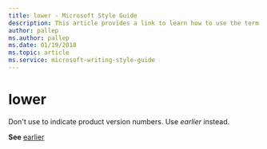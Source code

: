```yaml
---
title: lower - Microsoft Style Guide
description: This article provides a link to learn how to use the term lower in Microsoft documents.
author: pallep
ms.author: pallep
ms.date: 01/19/2018
ms.topic: article
ms.service: microsoft-writing-style-guide
---
```


# lower

Don't use to indicate product version numbers. Use *earlier* instead.

**See** [earlier](~/a-z-word-list-term-collections/e/earlier.md)
